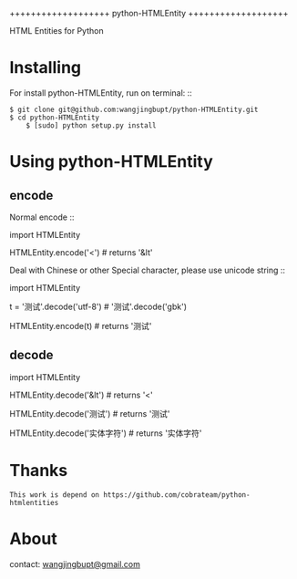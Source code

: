 +++++++++++++++++++
python-HTMLEntity
+++++++++++++++++++

HTML Entities for Python

Installing
==========

For install python-HTMLEntity, run on terminal: ::

    $ git clone git@github.com:wangjingbupt/python-HTMLEntity.git
    $ cd python-HTMLEntity
		$ [sudo] python setup.py install

Using python-HTMLEntity
==================

encode
--------

Normal encode ::

import HTMLEntity

HTMLEntity.encode('<') # returns '&lt'

Deal with Chinese or other Special character, please use unicode string ::

import HTMLEntity
		
t = '测试'.decode('utf-8') # '测试'.decode('gbk')

HTMLEntity.encode(t) # returns '&#27979;&#35797;'

decode
--------
import HTMLEntity

HTMLEntity.decode('&lt') # returns '<'
    
HTMLEntity.decode('&#27979;&#35797;') # returns '测试'

HTMLEntity.decode('&#x5b9e;&#x4f53;&#x5b57;&#x7b26;') # returns '实体字符'

Thanks
===========
	This work is depend on https://github.com/cobrateam/python-htmlentities

About 
===========

  contact: wangjingbupt@gmail.com
